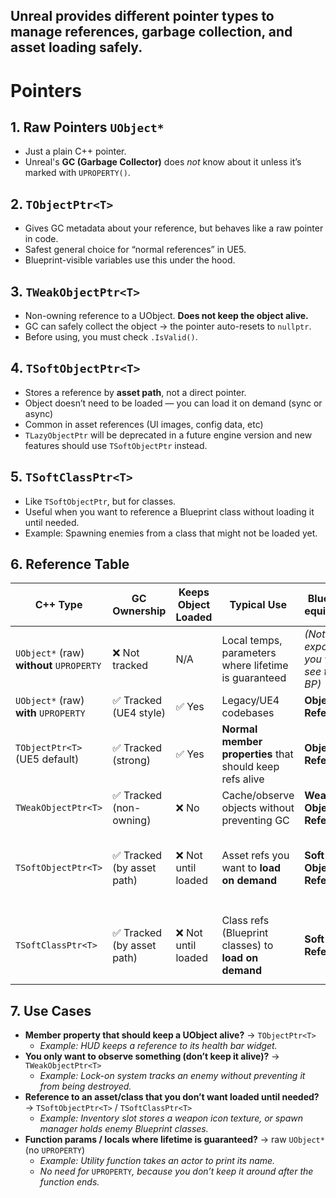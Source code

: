 
Unreal provides different pointer types to manage references, garbage collection, and asset loading safely.
---

# Pointers

## 1. Raw Pointers `UObject*`

- Just a plain C++ pointer.
- Unreal's **GC (Garbage Collector)** does *not* know about it unless it’s marked with `UPROPERTY()`.

## 2. `TObjectPtr<T>`

- Gives GC metadata about your reference, but behaves like a raw pointer in code.
- Safest general choice for “normal references” in UE5.
- Blueprint-visible variables use this under the hood.

## 3. `TWeakObjectPtr<T>`

- Non-owning reference to a UObject. **Does not keep the object alive.**
- GC can safely collect the object → the pointer auto-resets to `nullptr`.
- Before using, you must check `.IsValid()`.

## 4. `TSoftObjectPtr<T>`

- Stores a reference by **asset path**, not a direct pointer.
- Object doesn’t need to be loaded — you can load it on demand (sync or async)
- Common in asset references (UI images, config data, etc)
- `TLazyObjectPtr` will be deprecated in a future engine version and new features should use `TSoftObjectPtr` instead.

## 5. `TSoftClassPtr<T>`

- Like `TSoftObjectPtr`, but for classes.
- Useful when you want to reference a Blueprint class without loading it until needed.
- Example: Spawning enemies from a class that might not be loaded yet.

## 6. Reference Table

| C++ Type | GC Ownership | Keeps Object Loaded | Typical Use | **Blueprint equivalent** | Useful BP Nodes |
| --- | --- | --- | --- | --- | --- |
| `UObject*` (raw) **without** `UPROPERTY` | ❌ Not tracked | N/A | Local temps, parameters where lifetime is guaranteed | *(Not exposed; you won’t see this in BP)* | — |
| `UObject*` (raw) **with** `UPROPERTY` | ✅ Tracked (UE4 style) | ✅ Yes | Legacy/UE4 codebases | **Object Reference** | `Is Valid` |
| `TObjectPtr<T>` (UE5 default) | ✅ Tracked (strong) | ✅ Yes | **Normal member properties** that should keep refs alive | **Object Reference** | `Is Valid` |
| `TWeakObjectPtr<T>` | ✅ Tracked (non-owning) | ❌ No | Cache/observe objects without preventing GC | **Weak Object Reference** | `Is Valid` |
| `TSoftObjectPtr<T>` | ✅ Tracked (by asset path) | ❌ Not until loaded | Asset refs you want to **load on demand** | **Soft Object Reference** | `Is Valid`, `Load Asset`, `Async Load Asset` |
| `TSoftClassPtr<T>` | ✅ Tracked (by asset path) | ❌ Not until loaded | Class refs (Blueprint classes) to **load on demand** | **Soft Class Reference** | `Load Class Asset`, `Async Load Class Asset` |

## 7. Use Cases

- **Member property that should keep a UObject alive?** → `TObjectPtr<T>`
    - *Example: HUD keeps a reference to its health bar widget.*
- **You only want to observe something (don’t keep it alive)?** → `TWeakObjectPtr<T>`
    - *Example: Lock-on system tracks an enemy without preventing it from being destroyed.*
- **Reference to an asset/class that you don’t want loaded until needed?** → `TSoftObjectPtr<T>` / `TSoftClassPtr<T>`
    - *Example: Inventory slot stores a weapon icon texture, or spawn manager holds enemy Blueprint classes.*
- **Function params / locals where lifetime is guaranteed?** → raw `UObject*` (no `UPROPERTY`)
    - *Example: Utility function takes an actor to print its name.*
    - *No need for* `UPROPERTY`*, because you don’t keep it around after the function ends.*